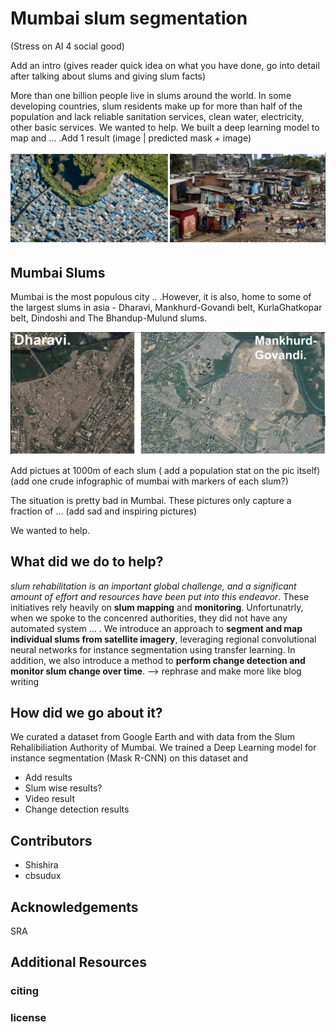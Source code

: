 # Mumbai slum segmentation

(Stress on AI 4 social good)

Add an intro (gives reader quick idea on what you have done, go into detail after talking about slums and giving slum facts) 

More than one billion people live in slums around the world. In some developing
countries, slum residents make up for more than half of the population and lack
reliable sanitation services, clean water, electricity, other basic services. We wanted to help. We built a deep learning model to map and ... .Add 1 result (image | predicted mask + image)

![dharavi-govandi](/assets/images/combined-intro.png)


## Mumbai Slums

Mumbai is the most populous city .. .However, it is also, home to some of the largest slums in asia - Dharavi, Mankhurd-Govandi belt, KurlaGhatkopar belt, Dindoshi and The Bhandup-Mulund slums.

![slum](/assets/images/dharavi.png)



Add pictues at 1000m of each slum ( add a population stat on the pic itself)
(add one crude infographic of mumbai with markers of each slum?)

The situation is pretty bad in Mumbai. These pictures only capture a fraction of ... (add sad and inspiring pictures)

We wanted to help. 


## What did we do to help?

*slum
rehabilitation is an important global challenge, and a significant
amount of effort and resources have been put into this endeavor*.  These initiatives
rely heavily on **slum mapping** and **monitoring**. Unfortunatrly, when we spoke to the concenred authorities, they did not have any automated system ... . 
We introduce an approach to **segment and map individual slums from
satellite imagery**, leveraging regional convolutional neural networks for instance
segmentation using transfer learning. In addition, we also introduce a method to
**perform change detection and monitor slum change over time**. --> rephrase and make more like blog writing


## How did we go about it?

We curated a dataset from Google Earth and with data from the Slum Rehalibiliation Authority of Mumbai. We trained a Deep Learning model for instance segmentation (Mask R-CNN) on this dataset and  

- Add results
- Slum wise results?
- Video result
- Change detection results


## Contributors

- Shishira
- cbsudux

## Acknowledgements

SRA

## Additional Resources


### citing


### license



